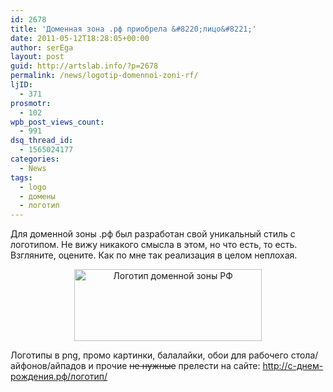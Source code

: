 ```yaml
---
id: 2678
title: 'Доменная зона .рф приобрела &#8220;лицо&#8221;'
date: 2011-05-12T18:28:05+00:00
author: serEga
layout: post
guid: http://artslab.info/?p=2678
permalink: /news/logotip-domennoi-zoni-rf/
ljID:
  - 371
prosmotr:
  - 102
wpb_post_views_count:
  - 991
dsq_thread_id:
  - 1565024177
categories:
  - News
tags:
  - logo
  - домены
  - логотип
---
```

Для доменной зоны .рф был разработан свой уникальный стиль с логотипом. Не вижу никакого смысла в этом, но что есть, то есть. Взгляните, оцените. Как по мне так реализация в целом неплохая.
  


<center>
  <a href="http://img.artslab.info/domeni_rf_logo1.png"><img src="http://img.artslab.info/domeni_rf_logo1-300x115.png" alt="Логотип доменной зоны РФ" title="domeni_rf_logo" width="300" height="115" class="alignnone size-medium wp-image-2684" /></a>
</center>


  
Логотипы в png, промо картинки, балалайки, обои для рабочего стола/айфонов/айпадов и прочие <del datetime="2011-05-12T15:15:05+00:00">не нужные</del> прелести на сайте: <http://с-днем-рождения.рф/логотип/>